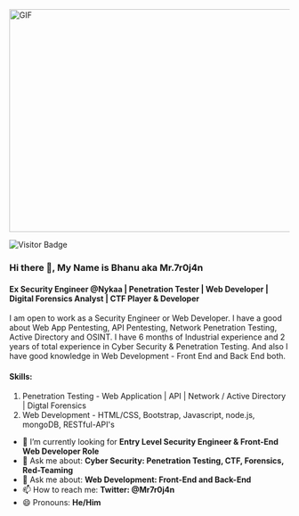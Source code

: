 <img align="center" alt="GIF" src="https://thumbs.dreamstime.com/b/human-skull-green-binary-code-matrix-background-side-view-human-skull-concept-hacker-computer-virus-database-theft-171886103.jpg" width="800" height="400" />

![Visitor Badge](https://visitor-badge.laobi.icu/badge?page_id=mr-7r0j4n)

### Hi there 👋, My Name is Bhanu aka Mr.7r0j4n

#### Ex Security Engineer @Nykaa | Penetration Tester | Web Developer | Digital Forensics Analyst | CTF Player & Developer    
I am open to work as a Security Engineer or Web Developer. I have a good about Web App Pentesting, API Pentesting, Network Penetration Testing, Active Directory and OSINT. I have 6 months of Industrial experience and 2 years of total experience in Cyber Security & Penetration Testing. And also I have good knowledge in Web Development - Front End and Back End both.

#### Skills:
1. Penetration Testing - Web Application | API | Network / Active Directory | Digtal Forensics
2. Web Development - HTML/CSS, Bootstrap, Javascript, node.js, mongoDB, RESTful-API's

- 🔭 I’m currently looking for **Entry Level Security Engineer & Front-End Web Developer Role**
- 💬 Ask me about: **Cyber Security: Penetration Testing, CTF, Forensics, Red-Teaming**
- 💬 Ask me about: **Web Development: Front-End and Back-End**
- 📫 How to reach me: **Twitter: @Mr7r0j4n** 
- 😄 Pronouns: **He/Him**
